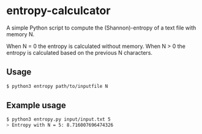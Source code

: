 # entropy-calculcator

A simple Python script to compute the (Shannon)-entropy of a text file with memory N.

When N = 0 the entropy is calculated without memory.
When N > 0 the entropy is calculated based on the previous N characters.

## Usage

```bash
$ python3 entropy path/to/inputfile N
```

## Example usage
```bash
$ python3 entropy.py input/input.txt 5
> Entropy with N = 5: 8.716007696474326
```
